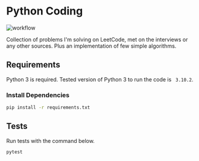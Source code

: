 # Python Coding

![workflow](https://github.com/yyunikov/leetcode/actions/workflows/main.yml/badge.svg)

Collection of problems I'm solving on LeetCode, met on the interviews or any other sources.
Plus an implementation of few simple algorithms.

## Requirements

Python 3 is required. Tested version of Python 3 to run the code is ` 3.10.2`. 

### Install Dependencies

```bash
pip install -r requirements.txt
```

## Tests

Run tests with the command below.

```bash
pytest
```
